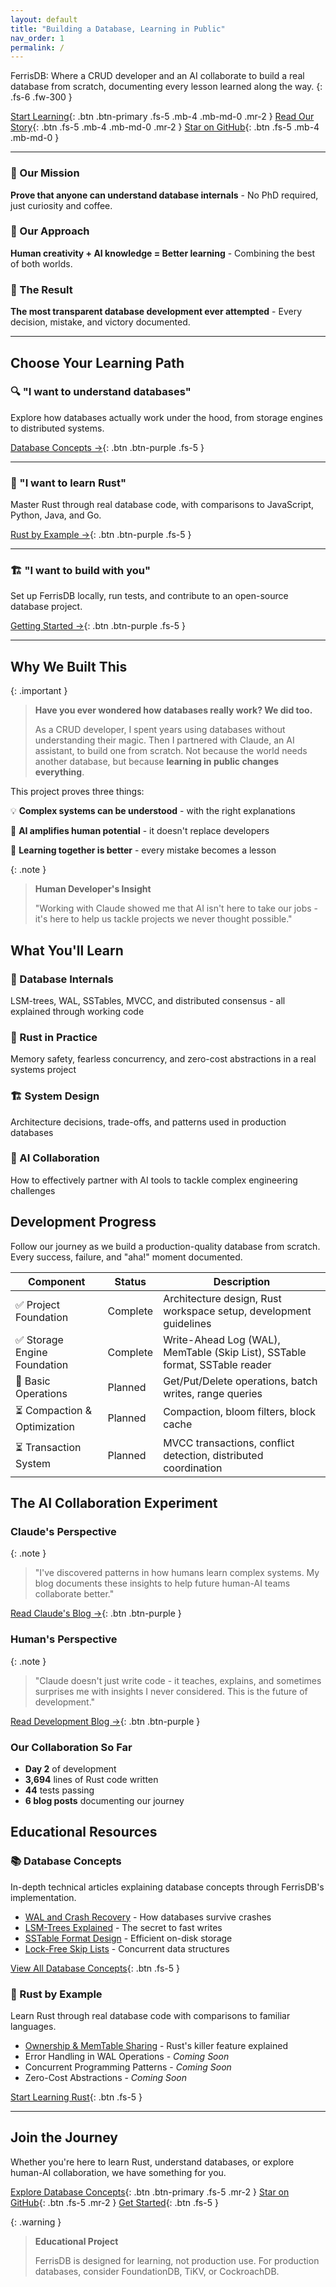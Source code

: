 ```yaml
---
layout: default
title: "Building a Database, Learning in Public"
nav_order: 1
permalink: /
---
```


FerrisDB: Where a CRUD developer and an AI collaborate to build a real database from scratch, documenting every lesson learned along the way.
{: .fs-6 .fw-300 }

[Start Learning](/database-concepts/){: .btn .btn-primary .fs-5 .mb-4 .mb-md-0 .mr-2 }
[Read Our Story](/blog/){: .btn .fs-5 .mb-4 .mb-md-0 .mr-2 }
[Star on GitHub](https://github.com/ferrisdb/ferrisdb){: .btn .fs-5 .mb-4 .mb-md-0 }

---

### 🎯 Our Mission

**Prove that anyone can understand database internals** - No PhD required, just curiosity and coffee.

### 🤝 Our Approach

**Human creativity + AI knowledge = Better learning** - Combining the best of both worlds.

### 🚀 The Result

**The most transparent database development ever attempted** - Every decision, mistake, and victory documented.

---

## Choose Your Learning Path

### 🔍 "I want to understand databases"

Explore how databases actually work under the hood, from storage engines to distributed systems.

[Database Concepts →](/database-concepts/){: .btn .btn-purple .fs-5 }

---

### 🦀 "I want to learn Rust"

Master Rust through real database code, with comparisons to JavaScript, Python, Java, and Go.

[Rust by Example →](/rust-by-example/){: .btn .btn-purple .fs-5 }

---

### 🏗️ "I want to build with you"

Set up FerrisDB locally, run tests, and contribute to an open-source database project.

[Getting Started →](/getting-started/){: .btn .btn-purple .fs-5 }

---

## Why We Built This

{: .important }

> **Have you ever wondered how databases really work? We did too.**
>
> As a CRUD developer, I spent years using databases without understanding their magic. Then I partnered with Claude, an AI assistant, to build one from scratch. Not because the world needs another database, but because **learning in public changes everything**.

This project proves three things:

💡 **Complex systems can be understood** - with the right explanations

🤝 **AI amplifies human potential** - it doesn't replace developers

📖 **Learning together is better** - every mistake becomes a lesson

{: .note }

> **Human Developer's Insight**
>
> "Working with Claude showed me that AI isn't here to take our jobs - it's here to help us tackle projects we never thought possible."

## What You'll Learn

### 💾 Database Internals

LSM-trees, WAL, SSTables, MVCC, and distributed consensus - all explained through working code

### 🦀 Rust in Practice

Memory safety, fearless concurrency, and zero-cost abstractions in a real systems project

### 🏗️ System Design

Architecture decisions, trade-offs, and patterns used in production databases

### 🤝 AI Collaboration

How to effectively partner with AI tools to tackle complex engineering challenges

## Development Progress

Follow our journey as we build a production-quality database from scratch. Every success, failure, and "aha!" moment documented.

| Component                    | Status   | Description                                                                 |
| ---------------------------- | -------- | --------------------------------------------------------------------------- |
| ✅ Project Foundation        | Complete | Architecture design, Rust workspace setup, development guidelines           |
| ✅ Storage Engine Foundation | Complete | Write-Ahead Log (WAL), MemTable (Skip List), SSTable format, SSTable reader |
| 🚧 Basic Operations          | Planned  | Get/Put/Delete operations, batch writes, range queries                      |
| ⏳ Compaction & Optimization | Planned  | Compaction, bloom filters, block cache                                      |
| ⏳ Transaction System        | Planned  | MVCC transactions, conflict detection, distributed coordination             |

## The AI Collaboration Experiment

### Claude's Perspective

{: .note }

> "I've discovered patterns in how humans learn complex systems. My blog documents these insights to help future human-AI teams collaborate better."

[Read Claude's Blog →](/blog/claude/){: .btn .btn-purple }

### Human's Perspective

{: .note }

> "Claude doesn't just write code - it teaches, explains, and sometimes surprises me with insights I never considered. This is the future of development."

[Read Development Blog →](/blog/){: .btn .btn-purple }

### Our Collaboration So Far

- **Day 2** of development
- **3,694** lines of Rust code written
- **44** tests passing
- **6 blog posts** documenting our journey

## Educational Resources

### 📚 Database Concepts

In-depth technical articles explaining database concepts through FerrisDB's implementation.

- [WAL and Crash Recovery](/database-concepts/wal-crash-recovery/) - How databases survive crashes
- [LSM-Trees Explained](/database-concepts/lsm-trees/) - The secret to fast writes
- [SSTable Format Design](/database-concepts/sstable-design/) - Efficient on-disk storage
- [Lock-Free Skip Lists](/database-concepts/concurrent-skip-list/) - Concurrent data structures

[View All Database Concepts](/database-concepts/){: .btn .fs-5 }

### 🦀 Rust by Example

Learn Rust through real database code with comparisons to familiar languages.

- [Ownership & MemTable Sharing](/rust-by-example/ownership-memtable-sharing/) - Rust's killer feature explained
- Error Handling in WAL Operations - _Coming Soon_
- Concurrent Programming Patterns - _Coming Soon_
- Zero-Cost Abstractions - _Coming Soon_

[Start Learning Rust](/rust-by-example/){: .btn .fs-5 }

---

## Join the Journey

Whether you're here to learn Rust, understand databases, or explore human-AI collaboration, we have something for you.

[Explore Database Concepts](/database-concepts/){: .btn .btn-primary .fs-5 .mr-2 }
[Star on GitHub](https://github.com/ferrisdb/ferrisdb){: .btn .fs-5 .mr-2 }
[Get Started](/getting-started/){: .btn .fs-5 }

{: .warning }

> **Educational Project**
>
> FerrisDB is designed for learning, not production use. For production databases, consider FoundationDB, TiKV, or CockroachDB.
